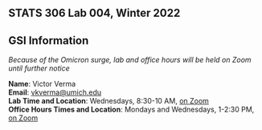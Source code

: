 ## STATS 306 Lab 004, Winter 2022

## GSI Information

_Because of the Omicron surge, lab and office hours will be held on Zoom until further notice_

**Name**: Victor Verma  
**Email**: [vkverma@umich.edu](mailto:vkverma@umich.edu)  
**Lab Time and Location**: Wednesdays, 8:30-10 AM, [on Zoom](https://umich.zoom.us/j/93781998446)   
**Office Hours Times and Location**: Mondays and Wednesdays, 1-2:30 PM, [on Zoom](https://umich.zoom.us/j/93781998446)
